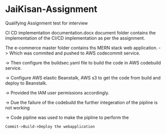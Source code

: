 # JaiKisan-Assignment
Qualifying Assignment test for interview 

CI CD implementation documentation.docx document folder contains the implementation of the CI/CD implementation as per the assignment.


The e-commerce master  folder contains ths MERN stack web application.
-> Which was commited and pushed to AWS codecommit service.
 
-> Then configure the buildsec.yaml file to build the code in AWS codebuild service.

-> Configure AWS elastic Beanstalk, AWS s3 to get the code from build and deploy to Beanstalk.

-> Provided the IAM user permissions accordingly.

-> Due the failure of the codebuild the further integeration of the pipline is not working 

-> Code pipline was used to make the pipline to perform the 
   
    Commit->Build->Deploy the webapplication
